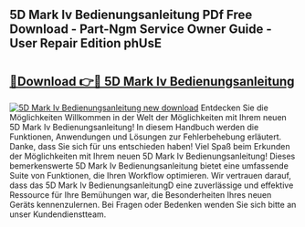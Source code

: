 ## 5D Mark Iv Bedienungsanleitung PDf Free Download - Part-Ngm Service Owner Guide - User Repair Edition phUsE

# <h2><a href="http://df4b2c8.blite.top/?on=5D+Mark+Iv+Bedienungsanleitung">🔗Download 👉🔴 5D Mark Iv Bedienungsanleitung</a></h2>

[![5D Mark Iv Bedienungsanleitung new download](https://i.imgur.com/lujVjoI.png)](http://df4b2c8.blite.top/?on=5D+Mark+Iv+Bedienungsanleitung)
Entdecken Sie die Möglichkeiten Willkommen in der Welt der Möglichkeiten mit Ihrem neuen 5D Mark Iv Bedienungsanleitung! In diesem Handbuch werden die Funktionen, Anwendungen und Lösungen zur Fehlerbehebung erläutert. Danke, dass Sie sich für uns entschieden haben! Viel Spaß beim Erkunden der Möglichkeiten mit Ihrem neuen 5D Mark Iv Bedienungsanleitung! Dieses bemerkenswerte 5D Mark Iv Bedienungsanleitung bietet eine umfassende Suite von Funktionen, die Ihren Workflow optimieren. Wir vertrauen darauf, dass das 5D Mark Iv BedienungsanleitungD eine zuverlässige und effektive Ressource für Ihre Bemühungen war, die Besonderheiten Ihres neuen Geräts kennenzulernen. Bei Fragen oder Bedenken wenden Sie sich bitte an unser Kundendienstteam.
